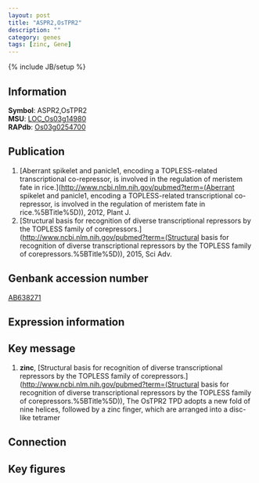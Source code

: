 ```yaml
---
layout: post
title: "ASPR2,OsTPR2"
description: ""
category: genes
tags: [zinc, Gene]
---
```

{% include JB/setup %}

## Information
__Symbol__: ASPR2,OsTPR2  
__MSU__: [LOC_Os03g14980](http://rice.plantbiology.msu.edu/cgi-bin/ORF_infopage.cgi?orf=LOC_Os03g14980)  
__RAPdb__: [Os03g0254700](http://rapdb.dna.affrc.go.jp/viewer/gbrowse_details/irgsp1?name=Os03g0254700)  

## Publication
1. [Aberrant spikelet and panicle1, encoding a TOPLESS-related transcriptional co-repressor, is involved in the regulation of meristem fate in rice.](http://www.ncbi.nlm.nih.gov/pubmed?term=(Aberrant spikelet and panicle1, encoding a TOPLESS-related transcriptional co-repressor, is involved in the regulation of meristem fate in rice.%5BTitle%5D)), 2012, Plant J.
2. [Structural basis for recognition of diverse transcriptional repressors by the TOPLESS family of corepressors.](http://www.ncbi.nlm.nih.gov/pubmed?term=(Structural basis for recognition of diverse transcriptional repressors by the TOPLESS family of corepressors.%5BTitle%5D)), 2015, Sci Adv.

## Genbank accession number
[AB638271](http://www.ncbi.nlm.nih.gov/nuccore/AB638271)

## Expression information

## Key message
1. __zinc__, [Structural basis for recognition of diverse transcriptional repressors by the TOPLESS family of corepressors.](http://www.ncbi.nlm.nih.gov/pubmed?term=(Structural basis for recognition of diverse transcriptional repressors by the TOPLESS family of corepressors.%5BTitle%5D)),  The OsTPR2 TPD adopts a new fold of nine helices, followed by a zinc finger, which are arranged into a disc-like tetramer

## Connection

## Key figures


